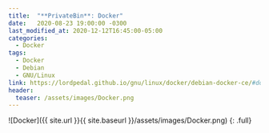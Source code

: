 ```yaml
---
title:  "**PrivateBin**: Docker"
date:   2020-08-23 19:00:00 -0300
last_modified_at: 2020-12-12T16:45:00-05:00
categories:
  - Docker
tags:
  - Docker
  - Debian
  - GNU/Linux
link: https://lordpedal.github.io/gnu/linux/docker/debian-docker-ce/#docker-privatebin
header:
  teaser: /assets/images/Docker.png
---
```


![Docker]({{ site.url }}{{ site.baseurl }}/assets/images/Docker.png)
{: .full}
